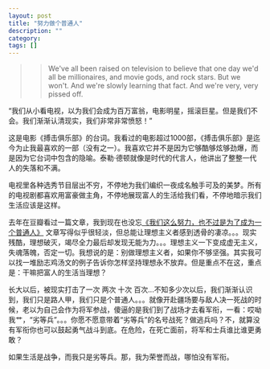```yaml
---
layout: post
title: "努力做个普通人"
description: ""
category: 
tags: []
---
```

>> We've all been raised on television to believe that one day we'd all be millionaires, and movie gods, and rock stars. But we won't. And we're slowly learning that fact. And we're very, very pissed off. 

“我们从小看电视，以为我们会成为百万富翁，电影明星，摇滚巨星。但是我们不会。我们渐渐认清现实，我们非常非常愤怒！”

这是电影《搏击俱乐部》的台词。我看过的电影超过1000部，《搏击俱乐部》是迄今为止我最喜欢的一部（没有之一）。我喜欢它并不是因为它够酷够炫够劲爆，而是因为它台词中包含的隐喻。泰勒·德顿就像是时代的代言人，他讲出了整整一代人的失落和不满。

电视里各种选秀节目层出不穷，不停地为我们编织一夜成名触手可及的美梦。所有的电视剧都喜欢用富豪做主角，不停地展现富人的生活给我们看，不停地暗示我们生活应该是这样。

去年在豆瓣看过一篇文章，我到现在也没忘[《我们这么努力，也不过是为了成为一个普通人》](http://www.douban.com/note/220265077/) 文章写得似乎很轻淡，但总能让理想主义者感到透骨的凄凉。。。现实残酷，理想破灭，竭尽全力最后却发现无能为力。。。理想主义一下变成虚无主义，失魂落魄，否定一切。我想说的是：别做理想主义者，如果你不够坚强。其实我可以找一堆励志鸡汤文的例子告诉你怎样坚持理想永不放弃。但是重点不在这，重点是：干嘛把富人的生活当理想？

长大以后，被现实打击了一次 两次 十次 百次...不知多少次以后，我们渐渐认识到，我们只是路人甲，我们只是个普通人。。。就像开赴疆场要与敌人决一死战的时候，老以为自己会作为将军参战，傻逼的是我们到了战场才去看军衔，一看：哎呦我艹，“劣等兵”。。。你愿不愿意带着“劣等兵”的名号战死？做逃兵吗？不，就算没有军衔你也可以鼓起勇气战斗到底。在危险，在死亡面前，将军和士兵谁比谁更勇敢？

如果生活是战争，而我只是劣等兵。那，我为荣誉而战，哪怕没有军衔。